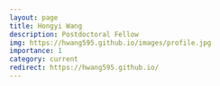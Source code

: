 ```yaml
---
layout: page
title: Hongyi Wang
description: Postdoctoral Fellow
img: https://hwang595.github.io/images/profile.jpg
importance: 1
category: current
redirect: https://hwang595.github.io/
---
```

